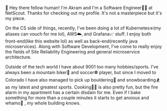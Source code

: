 👋 Hey there fellow human! I'm Akram and I'm a Software Engineer👨‍💻 at NetScout. Thanks for checking out my profile. It's not a masterpiece but it's my piece.

On the CS side of things, recently, I've been doing a lot of Kubernetes⎈(my aliases can vouch for me lol), AWS☁️, and Grafana📈 stuff. I enjoy both front-end(like this website lol) as well as back-end(recently java microservices). Along with Software Development, I've come to really enjoy the fields of Site Reliability Engineering and general microservice architecture.

Outside of the tech world I have about 9001 too many hobbies/sports. I've always been a mountain biker🚵 and soccer⚽ player, but since I moved to Colorado I have also managed to pick up bouldering🧗 and snowboarding🏂 as my latest and greatest sports. Cooking👨‍🍳 is also pretty fun, but the fire alarm in my apartment has a certain disdain for me. Even if I bake something for more than a couple minutes it starts to get anxious and whamo🚨 , my whole building knows.
